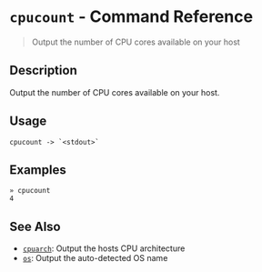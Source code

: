 # `cpucount` - Command Reference

> Output the number of CPU cores available on your host

## Description

Output the number of CPU cores available on your host.

## Usage

    cpucount -> `<stdout>`

## Examples

    » cpucount
    4

## See Also

- [`cpuarch`](../commands/cpuarch.md):
  Output the hosts CPU architecture
- [`os`](../commands/os.md):
  Output the auto-detected OS name
